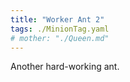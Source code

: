 ```yaml
---
title: "Worker Ant 2"
tags: ./MinionTag.yaml
# mother: "./Queen.md"
---
```


Another hard-working ant.